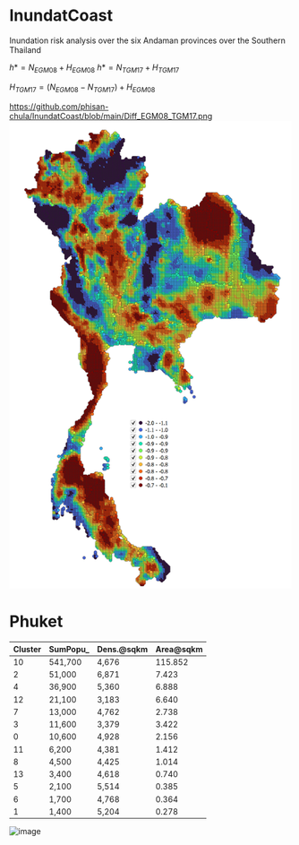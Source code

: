 # InundatCoast
Inundation risk analysis over the six Andaman provinces over the Southern Thailand

$h* = N_{EGM08} + H_{EGM08}$
$h* = N_{TGM17} + H_{TGM17}$

$H_{TGM17} = ( N_{EGM08} - N_{TGM17} ) + H_{EGM08}$
  
https://github.com/phisan-chula/InundatCoast/blob/main/Diff_EGM08_TGM17.png
![alt text](https://github.com/phisan-chula/InundatCoast/blob/main/Diff_EGM08_TGM17.png)

  
# Phuket

|   Cluster | SumPopu_   |   Dens.@sqkm |   Area@sqkm |
|-----------|------------|--------------|-------------|
|        10 | 541,700    |        4,676 |     115.852 |
|         2 | 51,000     |        6,871 |       7.423 |
|         4 | 36,900     |        5,360 |       6.888 |
|        12 | 21,100     |        3,183 |       6.640 |
|         7 | 13,000     |        4,762 |       2.738 |
|         3 | 11,600     |        3,379 |       3.422 |
|         0 | 10,600     |        4,928 |       2.156 |
|        11 | 6,200      |        4,381 |       1.412 |
|         8 | 4,500      |        4,425 |       1.014 |
|        13 | 3,400      |        4,618 |       0.740 |
|         5 | 2,100      |        5,514 |       0.385 |
|         6 | 1,700      |        4,768 |       0.364 |
|         1 | 1,400      |        5,204 |       0.278 |

![image](https://github.com/phisan-chula/InundatCoast/assets/1092000/476380b4-0840-4bf0-96dd-564b306464cf)
